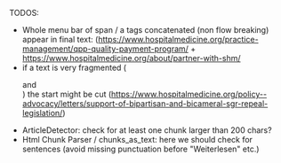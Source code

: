 TODOS:
- Whole menu bar of span / a tags concatenated (non flow breaking) appear in final text: (https://www.hospitalmedicine.org/practice-management/qpp-quality-payment-program/   + https://www.hospitalmedicine.org/about/partner-with-shm/
- if a text is very fragmented (<p> and <br>) the start might be cut (https://www.hospitalmedicine.org/policy--advocacy/letters/support-of-bipartisan-and-bicameral-sgr-repeal-legislation/)
- ArticleDetector: check for at least one chunk larger than 200 chars?
- Html Chunk Parser / chunks_as_text: here we should check for sentences (avoid missing punctuation before "Weiterlesen" etc.)
